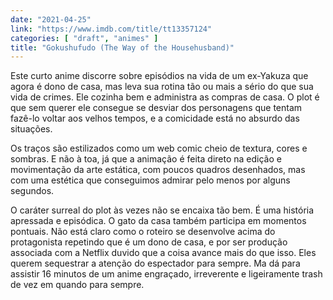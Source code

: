 ```yaml
---
date: "2021-04-25"
link: "https://www.imdb.com/title/tt13357124"
categories: [ "draft", "animes" ]
title: "Gokushufudo (The Way of the Househusband)"
---
```

Este curto anime discorre sobre episódios na vida de um ex-Yakuza que agora é dono de casa, mas leva sua rotina tão ou mais a sério do que sua vida de crimes. Ele cozinha bem e administra as compras de casa. O plot é que sem querer ele consegue se desviar dos personagens que tentam fazê-lo voltar aos velhos tempos, e a comicidade está no absurdo das situações.

Os traços são estilizados como um web comic cheio de textura, cores e sombras. E não à toa, já que a animação é feita direto na edição e movimentação da arte estática, com poucos quadros desenhados, mas com uma estética que conseguimos admirar pelo menos por alguns segundos.

O caráter surreal do plot às vezes não se encaixa tão bem. É uma história apressada e episódica. O gato da casa também participa em momentos pontuais. Não está claro como o roteiro se desenvolve acima do protagonista repetindo que é um dono de casa, e por ser produção associada com a Netflix duvido que a coisa avance mais do que isso. Eles querem sequestrar a atenção do espectador para sempre. Ma dá para assistir 16 minutos de um anime engraçado, irreverente e ligeiramente trash de vez em quando para sempre.
